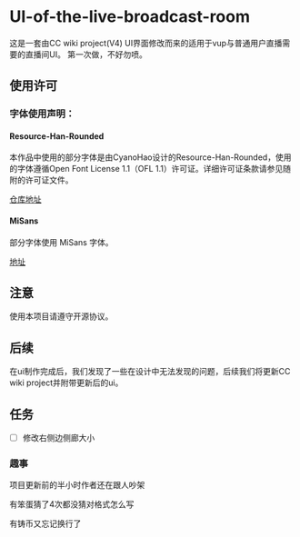 # UI-of-the-live-broadcast-room

这是一套由CC wiki project(V4) UI界面修改而来的适用于vup与普通用户直播需要的直播间UI。
第一次做，不好勿喷。

## 使用许可

### 字体使用声明：

#### Resource-Han-Rounded

本作品中使用的部分字体是由CyanoHao设计的Resource-Han-Rounded，使用的字体遵循Open Font License 1.1（OFL 1.1）许可证。详细许可证条款请参见随附的许可证文件。

[仓库地址](https://github.com/CyanoHao/Resource-Han-Rounded)

#### MiSans

部分字体使用 MiSans 字体。

[地址](https://hyperos.mi.com/font/)


## 注意

使用本项目请遵守开源协议。

## 后续

在ui制作完成后，我们发现了一些在设计中无法发现的问题，后续我们将更新CC wiki project并附带更新后的ui。

## 任务

- [ ] 修改右侧边侧廊大小

### 趣事

项目更新前的半小时作者还在跟人吵架

有笨蛋猜了4次都没猜对格式怎么写

有铸币又忘记换行了
